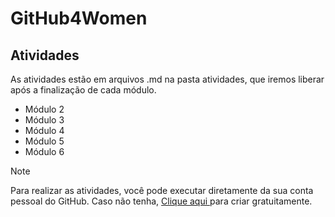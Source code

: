 # GitHub4Women

## Atividades

As atividades estão em arquivos .md na pasta atividades, que iremos liberar após a finalização de cada módulo.

 - Módulo 2
 - Módulo 3
 - Módulo 4
 - Módulo 5
 - Módulo 6

> [!NOTE]
Para realizar as atividades, você pode executar diretamente da sua conta pessoal do GitHub. Caso não tenha, [Clique aqui ](http://github.com/signup?ref_cta=Sign+up&ref_loc=header+logged+out&ref_page=%2F&source=header-home) para criar gratuitamente.




